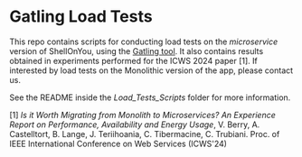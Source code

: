 
# Gatling Load Tests

This repo contains scripts for conducting load tests on the *microservice* version of ShellOnYou, using the [Gatling tool](https://github.com/gatling/gatling?tab=readme-ov-file). It also contains results obtained in experiments performed for the ICWS 2024 paper [1]. If interested by load tests on the Monolithic version of the app, please contact us.

See the README inside the *Load_Tests_Scripts* folder for more information.

[1] *Is it Worth Migrating from Monolith to Microservices? An Experience Report on Performance, Availability and Energy Usage*, V. Berry, A. Castelltort, B. Lange, J. Teriihoania, C. Tibermacine, C. Trubiani. Proc. of IEEE International Conference on Web Services (ICWS'24)






